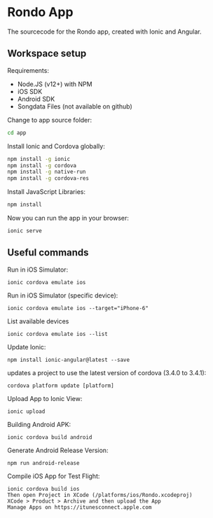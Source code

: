 # Rondo App

The sourcecode for the Rondo app, created with Ionic and Angular.

## Workspace setup

Requirements: 

 * Node.JS (v12+) with NPM
 * iOS SDK
 * Android SDK
 * Songdata Files (not available on github)

Change to app source folder:
```bash
cd app
```

Install Ionic and Cordova globally:
```bash
npm install -g ionic
npm install -g cordova
npm install -g native-run
npm install -g cordova-res
```

Install JavaScript Libraries:
```bash
npm install
```

Now you can run the app in your browser:
```bash
ionic serve
```


## Useful commands

Run in iOS Simulator:

    ionic cordova emulate ios

Run in iOS Simulator (specific device):

    ionic cordova emulate ios --target="iPhone-6"

List available devices

    ionic cordova emulate ios --list

Update Ionic:

    npm install ionic-angular@latest --save

updates a project to use the latest version of cordova (3.4.0 to 3.4.1):

    cordova platform update [platform] 

Upload App to Ionic View:

    ionic upload

Building Android APK:

    ionic cordova build android

Generate Android Release Version:

    npm run android-release

Compile iOS App for Test Flight:

    ionic cordova build ios
    Then open Project in XCode (/platforms/ios/Rondo.xcodeproj)
    XCode > Product > Archive and then upload the App
    Manage Apps on https://itunesconnect.apple.com
